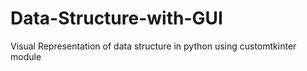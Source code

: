 # Data-Structure-with-GUI
Visual Representation of data structure in python using customtkinter module
